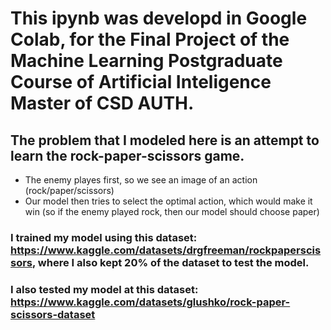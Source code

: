 # This ipynb was developd in Google Colab, for the Final Project of the Machine Learning Postgraduate Course of Artificial Inteligence Master of CSD AUTH.
## The problem that I modeled here is an attempt to learn the rock-paper-scissors game.
* The enemy playes first, so we see an image of an action (rock/paper/scissors)
* Our model then tries to select the optimal action, which would make it win (so if the enemy played rock, then our model should choose paper)

### I trained my model using this dataset: https://www.kaggle.com/datasets/drgfreeman/rockpaperscissors, where I also kept 20% of the dataset to test the model.
### I also tested my model at this dataset: https://www.kaggle.com/datasets/glushko/rock-paper-scissors-dataset
